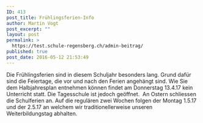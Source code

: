 ```yaml
---
ID: 413
post_title: Frühlingsferien-Info
author: Martin Vogt
post_excerpt: ""
layout: post
permalink: >
  https://test.schule-regensberg.ch/admin-beitrag/
published: true
post_date: 2016-05-12 21:53:49
---
```

Die Frühlingsferien sind in diesem Schuljahr besonders lang. Grund dafür sind die Feiertage, die vor und nach den Ferien angehängt sind. Wie Sie dem Halbjahresplan entnehmen können findet am Donnerstag 13.4.17 kein Unterricht statt. Die Tagesschule ist jedoch geöffnet.  An Ostern schliessen die Schulferien an. Auf die regulären zwei Wochen folgen der Montag 1.5.17 und der 2.5.17 an welchem wir traditionellerweise unseren Weiterbildungstag abhalten.

&nbsp;

&nbsp;